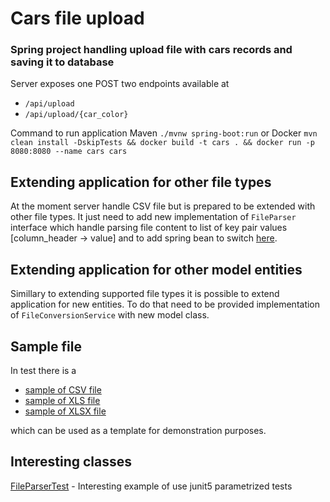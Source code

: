 # Cars file upload
### Spring project handling upload file with cars records and saving it to database

Server exposes one POST two endpoints available at
- `/api/upload`
- `/api/upload/{car_color}`

Command to run application 
Maven `./mvnw spring-boot:run` 
or 
Docker `mvn clean install -DskipTests && docker build -t cars . && docker run -p 8080:8080 --name cars cars`

## Extending application for other file types
At the moment server handle CSV file but is prepared to be extended with other file types. It just need to add new implementation of `FileParser` interface which handle parsing file content to list of key pair values [column_header -> value] and to add spring bean to switch [here](https://github.com/Piterowsky/samochody/blob/master/src/main/java/pl/piterowsky/cars/facade/CarFacade.java).

## Extending application for other model entities
Simillary to extending supported file types it is possible to extend application for new entities. To do that need to be provided implementation of `FileConversionService` with new model class.

## Sample file
In test there is a 
- [sample of CSV file](https://github.com/Piterowsky/samochody/blob/master/src/test/resources/cars.csv)
- [sample of XLS file](https://github.com/Piterowsky/samochody/blob/master/src/test/resources/cars.xls)
- [sample of XLSX file](https://github.com/Piterowsky/samochody/blob/master/src/test/resources/cars.xlsx)

which can be used as a template for demonstration purposes.

## Interesting classes
[FileParserTest](https://github.com/Piterowsky/file-upload-service/blob/master/src/test/java/pl/piterowsky/cars/file/parser/impl/FileParserTest.java) - Interesting example of use junit5 parametrized tests
